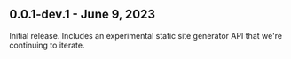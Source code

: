 ## 0.0.1-dev.1 - June 9, 2023
Initial release. Includes an experimental static site generator API that we're continuing to iterate.

